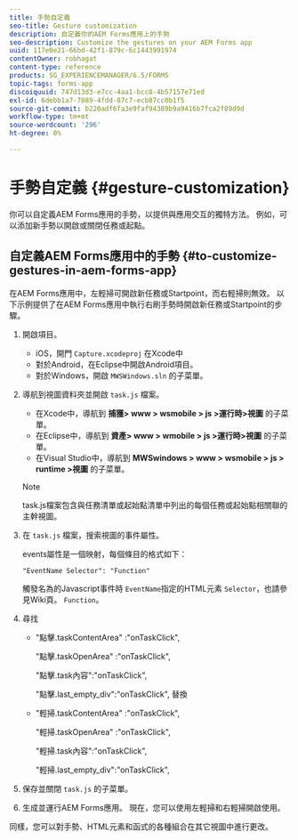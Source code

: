 ```yaml
---
title: 手勢自定義
seo-title: Gesture customization
description: 自定義你的AEM Forms應用上的手勢
seo-description: Customize the gestures on your AEM Forms app
uuid: 117e0e21-66bd-42f1-879c-6c1443991974
contentOwner: robhagat
content-type: reference
products: SG_EXPERIENCEMANAGER/6.5/FORMS
topic-tags: forms-app
discoiquuid: 747d13d3-e7cc-4aa1-bcc8-4b57157e71ed
exl-id: 6debb1a7-7889-4fdd-87c7-ecb87cc0b1f5
source-git-commit: b220adf6fa3e9faf94389b9a9416b7fca2f89d9d
workflow-type: tm+mt
source-wordcount: '296'
ht-degree: 0%

---
```


# 手勢自定義 {#gesture-customization}

你可以自定義AEM Forms應用的手勢，以提供與應用交互的獨特方法。 例如，可以添加新手勢以開啟或關閉任務或起點。

## 自定義AEM Forms應用中的手勢 {#to-customize-gestures-in-aem-forms-app}

在AEM Forms應用中，左輕掃可開啟新任務或Startpoint，而右輕掃則無效。 以下示例提供了在AEM Forms應用中執行右刷手勢時開啟新任務或Startpoint的步驟。

1. 開啟項目。

   * iOS，開門 `Capture.xcodeproj` 在Xcode中
   * 對於Android，在Eclipse中開啟Android項目。
   * 對於Windows，開啟 `MWSWindows.sln` 的子菜單。

1. 導航到視圖資料夾並開啟 `task.js` 檔案。

   * 在Xcode中，導航到 **捕獲> www > wsmobile > js >運行時>視圖** 的子菜單。
   * 在Eclipse中，導航到 **資產> www > wmobile > js >運行時>視圖** 的子菜單。
   * 在Visual Studio中，導航到 **MWSwindows > www > wsmobile > js > runtime >視圖** 的子菜單。

   >[!NOTE]
   >
   >task.js檔案包含與任務清單或起始點清單中列出的每個任務或起始點相關聯的主幹視圖。

1. 在 `task.js` 檔案，搜索視圖的事件屬性。

   events屬性是一個映射，每個條目的格式如下：

   `"EventName Selector": "Function"`

   觸發名為的Javascript事件時 `EventName`指定的HTML元素 `Selector`，也請參見Wiki頁。 `Function`。

1. 尋找

   * &quot;點擊.taskContentArea&quot; :&quot;onTaskClick&quot;,

      &quot;點擊.taskOpenArea&quot; :&quot;onTaskClick&quot;,

      &quot;點擊.task內容&quot;:&quot;onTaskClick&quot;,

      &quot;點擊.last_empty_div&quot;:&quot;onTaskClick&quot;,
   替換

   * &quot;輕掃.taskContentArea&quot; :&quot;onTaskClick&quot;,

      &quot;輕掃.taskOpenArea&quot; :&quot;onTaskClick&quot;,

      &quot;輕掃.task內容&quot;:&quot;onTaskClick&quot;,

      &quot;輕掃.last_empty_div&quot;:&quot;onTaskClick&quot;,


1. 保存並關閉 `task.js` 的子菜單。
1. 生成並運行AEM Forms應用。 現在，您可以使用左輕掃和右輕掃開啟使用。

同樣，您可以對手勢、HTML元素和函式的各種組合在其它視圖中進行更改。
